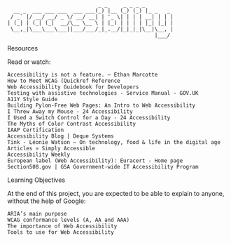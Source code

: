 ```
                             _ _     _ _ _ _
  __ _  ___ ___ ___  ___ ___(_) |__ (_) (_) |_ _   _
 / _` |/ __/ __/ _ \/ __/ __| | '_ \| | | | __| | | |
| (_| | (_| (_|  __/\__ \__ \ | |_) | | | | |_| |_| |
 \__,_|\___\___\___||___/___/_|_.__/|_|_|_|\__|\__, |
                                               |___/
```

Resources

Read or watch:

    Accessibility is not a feature. — Ethan Marcotte
    How to Meet WCAG (Quickref Reference
    Web Accessibility Guidebook for Developers
    Testing with assistive technologies - Service Manual - GOV.UK
    A11Y Style Guide
    Building Pylon-Free Web Pages: An Intro to Web Accessibility
    I Threw Away my Mouse - 24 Accessibility
    I Used a Switch Control for a Day - 24 Accessibility
    The Myths of Color Contrast Accessibility
    IAAP Certification
    Accessibility Blog | Deque Systems
    Tink - Léonie Watson – On technology, food & life in the digital age
    Articles » Simply Accessible
    Accessibility Weekly
    European label (Web Accessibility): Euracert - Home page
    Section508.gov | GSA Government-wide IT Accessibility Program

Learning Objectives

At the end of this project, you are expected to be able to explain to anyone, without the help of Google:

    ARIA’s main purpose
    WCAG conformance levels (A, AA and AAA)
    The importance of Web Accessibility
    Tools to use for Web Accessibility
